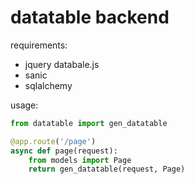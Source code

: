 datatable backend
===

requirements:

- jquery databale.js
- sanic 
- sqlalchemy


usage:

```python
from datatable import gen_datatable

@app.route('/page')
async def page(request):
    from models import Page
    return gen_datatable(request, Page)

```